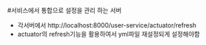 #서비스에서 통합으로 설정을 관리 하는 서버
- 각서버에서 http://localhost:8000/user-service/actuator/refresh
- actuator의 refresh기능을 활용하여서 yml파일 재설정되게 설정해야함
